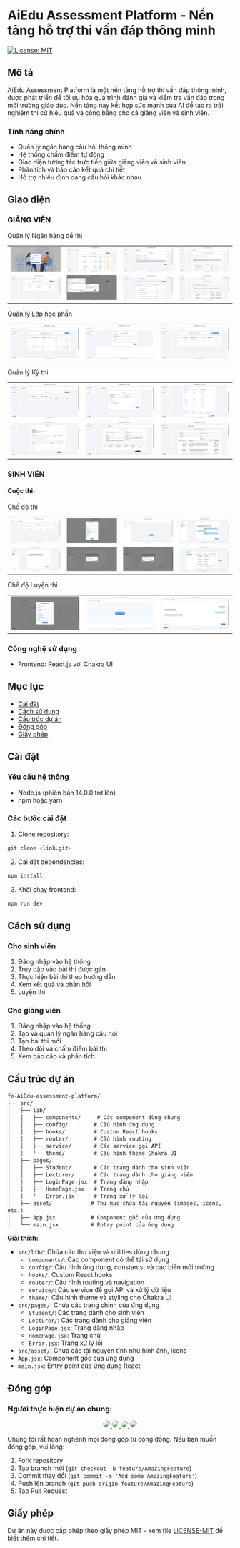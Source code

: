 # AiEdu Assessment Platform - Nền tảng hỗ trợ thi vấn đáp thông minh

[![License: MIT](https://img.shields.io/badge/License-MIT-yellow.svg)](https://opensource.org/licenses/MIT)

## Mô tả
AiEdu Assessment Platform là một nền tảng hỗ trợ thi vấn đáp thông minh, được phát triển để tối ưu hóa quá trình đánh giá và kiểm tra vấn đáp trong môi trường giáo dục. Nền tảng này kết hợp sức mạnh của AI để tạo ra trải nghiệm thi cử hiệu quả và công bằng cho cả giảng viên và sinh viên.

### Tính năng chính
- Quản lý ngân hàng câu hỏi thông minh
- Hệ thống chấm điểm tự động
- Giao diện tương tác trực tiếp giữa giảng viên và sinh viên
- Phân tích và báo cáo kết quả chi tiết
- Hỗ trợ nhiều định dạng câu hỏi khác nhau

## Giao diện
### GIẢNG VIÊN
<table width="100%">
  <tbody>
    <p>Quản lý Ngân hàng đề thi</p>
    <tr>
      <td width="1%"><img src="src/asset/screenshot/login-page.png"/></td>
      <td width="1%"><img src="src/asset/screenshot/lecture/course-chapter-question/lt-course-view-list.png"/></td>
      <td width="1%"><img src="src/asset/screenshot/lecture/course-chapter-question/lt-create-course.png"/></td>
      <td width="1%"><img src="src/asset/screenshot/lecture/course-chapter-question/lt-chapter-view-list.png"/></td>
    </tr>
    <tr>
        <td width="1%"><img src="src/asset/screenshot/lecture/course-chapter-question/lt-chapter-view-document.png"/></td>
        <td width="1%"><img src="src/asset/screenshot/lecture/course-chapter-question/lt-chapter-document-addFiles.png"/></td>
        <td width="1%"><img src="src/asset/screenshot/lecture/course-chapter-question/lt-question-view-list.png"/></td>
        <td width="1%"><img src="src/asset/screenshot/lecture/course-chapter-question/lt-question-detail.png"/></td>
    </tr>
  </tbody>
</table> 
<table width="100%">
  <tbody>
    <p>Quản lý Lớp học phần</p>
    <tr>
        <td width="1%"><img src="src/asset/screenshot/lecture/class/lt-class-list-view.png"/></td>
        <td width="1%"><img src="src/asset/screenshot/lecture/class/lt-class-create.png"/></td>
        <td width="1%"><img src="src/asset/screenshot/lecture/class//lt-class-student-view-list.png"/></td>
    </tr>
  </tbody>
</table> 
<table width="100%">
  <tbody>
    <p>Quản lý Kỳ thi</p>
    <tr>
        <td width="1%"><img src="src/asset/screenshot/lecture/exam/lt-exam-view-list.png"/></td>
        <td width="1%"><img src="src/asset/screenshot/lecture/exam/lt-exam-create-general.png"/></td>
        <td width="1%"><img src="src/asset/screenshot/lecture/exam/lt-exam-create-match-point.png"/></td>
    </tr>
    <tr>
        <td width="1%"><img src="src/asset/screenshot/lecture/exam/lt-exam-detail-view.png"/></td>
        <td width="1%"><img src="src/asset/screenshot/lecture/exam/lt-exam-result-view-list.png"/></td>
        <td width="1%"><img src="src/asset/screenshot/lecture/exam/lt-exam-result-detail-view.png"/></td>
    </tr>
  </tbody>
</table>

### SINH VIÊN
<h4>Cuộc thi:</h4>
<table width="100%">
  <tbody>
    <p>Chế độ thi</p>
    <tr>
        <td width="1%"><img src="src/asset/screenshot/student/st-exam-view-list.png"/></td>
        <td width="1%"><img src="src/asset/screenshot/student/exam-taking/st-exam-modal-detail.png"/></td>
        <td width="1%"><img src="src/asset/screenshot/student/exam-taking/st-exam-taking-start.png"/></td>
        <td width="1%"><img src="src/asset/screenshot/student/exam-taking/st-exam-taking.png"/></td>
    </tr>
    <tr>
        <td width="1%"><img src="src/asset/screenshot/student/exam-taking/exam-taking-recording.png"/></td>
        <td width="1%"><img src="src/asset/screenshot/student/exam-taking/st-exam-taking-confirm-answer.png"/></td>
        <td width="1%"><img src="src/asset/screenshot/student/exam-taking/st-exam-taking-confirm-finish.png"/></td>
        <td width="1%"><img src="src/asset/screenshot/student/exam-taking/st-exam-taking-result.png"/></td>
    </tr>
  </tbody>
</table> 
<table width="100%">
  <tbody>
    <p>Chế độ Luyện thi</p>
    <tr>
        <td width="1%"><img src="src/asset/screenshot/student/exam-practice/st-exam-modal-practice.png"/></td>
        <td width="1%"><img src="src/asset/screenshot/student/exam-practice/st-exam-practice-start.png"/></td>
        <td width="1%"><img src="src/asset/screenshot/student/exam-practice/st-exam-practicing.png"/></td>
    </tr>
  </tbody>
</table>  
<!-- <table width="100%">
  <tbody>
    <p>Chế độ Luyện thi</p>
    <tr>
        <td width="1%"><img src="src/asset/screenshot/student/"/></td>
        <td width="1%"><img src="src/asset/screenshot/student/"/></td>
        <td width="1%"><img src="src/asset/screenshot/student/"/></td>
        <td width="1%"><img src="src/asset/screenshot/student/"/></td>
    </tr>
  </tbody>
</table>  -->

### Công nghệ sử dụng
- Frontend: React.js với Chakra UI

## Mục lục
- [Cài đặt](#cài-đặt)
- [Cách sử dụng](#cách-sử-dụng)
- [Cấu trúc dự án](#cấu-trúc-dự-án)
- [Đóng góp](#đóng-góp)
- [Giấy phép](#giấy-phép)

## Cài đặt

### Yêu cầu hệ thống
- Node.js (phiên bản 14.0.0 trở lên)
- npm hoặc yarn

### Các bước cài đặt

1. Clone repository:
```bash
git clone <link.git>
```

2. Cài đặt dependencies:
```bash
npm install
```

3. Khởi chạy frontend:
```bash
npm run dev
```

## Cách sử dụng

### Cho sinh viên
1. Đăng nhập vào hệ thống
2. Truy cập vào bài thi được gán
3. Thực hiện bài thi theo hướng dẫn
4. Xem kết quả và phản hồi
5. Luyện thi

### Cho giảng viên
1. Đăng nhập vào hệ thống
2. Tạo và quản lý ngân hàng câu hỏi
3. Tạo bài thi mới
4. Theo dõi và chấm điểm bài thi
5. Xem báo cáo và phân tích

## Cấu trúc dự án

```
fe-AiEdu-assessment-platform/
├── src/
│   ├── lib/
│   │   ├── components/     # Các component dùng chung
│   │   ├── config/        # Cấu hình ứng dụng
│   │   ├── hooks/         # Custom React hooks
│   │   ├── router/        # Cấu hình routing
│   │   ├── service/       # Các service gọi API
│   │   └── theme/         # Cấu hình theme Chakra UI
│   ├── pages/
│   │   ├── Student/       # Các trang dành cho sinh viên
│   │   ├── Lecturer/      # Các trang dành cho giảng viên
│   │   ├── LoginPage.jsx  # Trang đăng nhập
│   │   ├── HomePage.jsx   # Trang chủ
│   │   └── Error.jsx      # Trang xử lý lỗi
│   ├── asset/            # Thư mục chứa tài nguyên (images, icons, etc.)
│   ├── App.jsx           # Component gốc của ứng dụng
│   └── main.jsx          # Entry point của ứng dụng
```

**Giải thích:**
- `src/lib/`: Chứa các thư viện và utilities dùng chung
  - `components/`: Các component có thể tái sử dụng
  - `config/`: Cấu hình ứng dụng, constants, và các biến môi trường
  - `hooks/`: Custom React hooks
  - `router/`: Cấu hình routing và navigation
  - `service/`: Các service để gọi API và xử lý dữ liệu
  - `theme/`: Cấu hình theme và styling cho Chakra UI
- `src/pages/`: Chứa các trang chính của ứng dụng
  - `Student/`: Các trang dành cho sinh viên
  - `Lecturer/`: Các trang dành cho giảng viên
  - `LoginPage.jsx`: Trang đăng nhập
  - `HomePage.jsx`: Trang chủ
  - `Error.jsx`: Trang xử lý lỗi
- `src/asset/`: Chứa các tài nguyên tĩnh như hình ảnh, icons
- `App.jsx`: Component gốc của ứng dụng
- `main.jsx`: Entry point của ứng dụng React

## Đóng góp

### Người thực hiện dự án chung:

<p align="center">
  <a href="https://github.com/Doanh-Dinh-7">
    <img src="https://avatars.githubusercontent.com/u/126660014?v=4" width="77" style="border-radius: 50%;"/>
  </a>
  <a href="https://github.com/heellworld">
    <img src="https://avatars.githubusercontent.com/u/121366474?v=4" width="77" style="border-radius: 50%;"/>
  </a>
  <a href="https://github.com/qanngyen">
    <img src="https://avatars.githubusercontent.com/u/126125030?v=4" width="77" style="border-radius: 50%;"/>
  </a>
  <a href="https://github.com/BaoPhuongPham">
    <img src="https://avatars.githubusercontent.com/u/122434056?v=4" width="77" style="border-radius: 50%;"/>
  </a>
</p>

Chúng tôi rất hoan nghênh mọi đóng góp từ cộng đồng. Nếu bạn muốn đóng góp, vui lòng:

1. Fork repository
2. Tạo branch mới (`git checkout -b feature/AmazingFeature`)
3. Commit thay đổi (`git commit -m 'Add some AmazingFeature'`)
4. Push lên branch (`git push origin feature/AmazingFeature`)
5. Tạo Pull Request

## Giấy phép
Dự án này được cấp phép theo giấy phép MIT - xem file [LICENSE-MIT](LICENSE) để biết thêm chi tiết.
